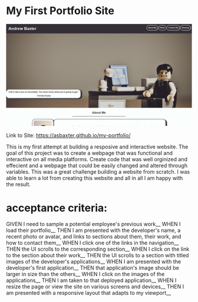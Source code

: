 # My First Portfolio Site

![alt text](./assets/images/portfolio-site.png)

Link to Site: https://asbaxter.github.io/my-portfolio/

This is my first attempt at building a resposive and interactive website. The goal of this project was to create a webpage that was functional and interactive on all media platforms. Create code that was well orginized and effecient and a webpage that could be easily changed and altered through variables. This was a great challenge building a website from scratch. I was able to learn a lot from creating this website and all in all I am happy with the result. 

# acceptance criteria:

GIVEN I need to sample a potential employee's previous work__
WHEN I load their portfolio__
THEN I am presented with the developer's name, a recent photo or avatar, and links to sections about them, their work, and how to contact them__
WHEN I click one of the links in the navigation__
THEN the UI scrolls to the corresponding section__
WHEN I click on the link to the section about their work__
THEN the UI scrolls to a section with titled images of the developer's applications__
WHEN I am presented with the developer's first application__
THEN that application's image should be larger in size than the others__
WHEN I click on the images of the applications__
THEN I am taken to that deployed application__
WHEN I resize the page or view the site on various screens and devices__
THEN I am presented with a responsive layout that adapts to my viewport__